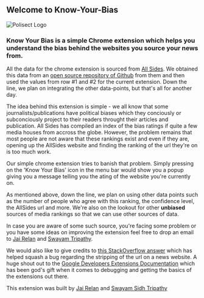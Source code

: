 ## Welcome to Know-Your-Bias

![Polisect Logo](https://github.com/JaiRelan/know-your-bias/blob/documentation/icon.png)


### **Know Your Bias** is a simple Chrome extension which helps you understand the bias behind the websites you source your news from. 

All the data for the chrome extension is sourced from [All Sides](https://www.allsides.com/media-bias/media-bias-ratings). We obtained this data from an [open source repository of Github](https://github.com/favstats/AllSideR/blob/master/data/allsides_data.csv) from them and then used the values from row #1 and #2 for the current extension. Down the line, we plan on integrating the other data-points, but that's all for another day.

The idea behind this extension is simple - we all know that some journalists/publications have political biases which they conciously or subconciously project to their readers throught their articles and publication. All Sides has compiled an index of the bias ratings if quite a few media houses from accross the globe. However, the problem remains that most people are not aware that these rankings exist and even if they are, opening up the AllSides website and finding the ranking of the url they're on is too much work.

Our simple chrome extension tries to banish that problem. Simply pressing on the 'Know Your Bias' icon in the menu bar would show you a popup giving you a message telling you the ating of the website you're currently on. 

As mentioned above, down the line, we plan on using other data points such as the number of people who agree with this ranking, the confidence level, the AllSides url and more. We're also on the lookout for other **unbiased** sources of media rankings so that we can use other sources of data. 

In case you are aware of some such source, you're facing some problem or you have some ideas on improving the extension feel free to drop an email to [Jai Relan](mailto:jairelan.2005@gmail.com) and [Swayam Tripathy](mailto:tripathy.swayam@gmail.com). 



We would also like to give credits to [this StackOverflow answer](https://stackoverflow.com/a/3689475/15605884) which has helped squash a bug regarding the stripping of the url on a news website. A huge shout out to the [Google Developers Extensions Documentation](https://developer.chrome.com/docs/extensions/) which has been god's gift when it comes to debugging and getting the basics of the extensions out there. 

This extension was built by [Jai Relan](https://www.linkedin.com/in/jairelan/) and [Swayam Sidh Tripathy](https://www.linkedin.com/in/swayam-sidh-tripathy-5330991a8/) 
